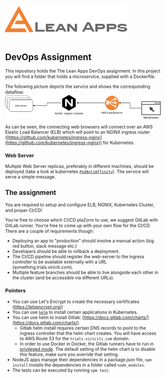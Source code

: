 ![](lean-apps_original.png)                  

# DevOps Assignment
This repository holds the The Lean Apps DevOps assignment. In this project you will ﬁnd a folder that holds a microservice, supplied with a Dockerﬁle.

The following picture depicts the service and shows the corresponding dataﬂow:
![](framework.png)

As can be seen, the connecting web browsers will connect over an AWS Elastic Load Balancer (ELB) which will point to an NGINX ingress router ([https://github.com/kubernetes/ingress-nginx](https://github.com/kubernetes/ingress-nginx)) for Kubernetes.

### Web Server
Multiple Web Server replicas, preferably in different machines, should be deployed (take a look at kubernetes [`PodAntiAffinity`](https://kubernetes.io/docs/concepts/configuration/assign-pod-node/)). The service will serve a simple message.

## The assignment
You are required to setup and conﬁgure ELB, NGNIX, Kubernetes Cluster, and proper CI/CD!

You're free to choose which CI/CD plaZorm to use, we suggest GitLab with GitLab runner. You're free to come up with your own ﬂow for the CI/CD. There are a couple of requirements though:

- Deploying an app to "production" should involve a manual action (big red button, slack message etc.)
- Developers should be able to rollback a deployment.
- The CI/CD pipeline should register the web-server to the ingress controller to be available externally with a URL (something.trials.viriciti.com).
- Multiple feature branches should be able to live alongside each other in the cluster (and be accessible via different URLs).

### Pointers
- You can use Let's Encrypt to create the necessary certificates (https://letsencrypt.org/)
- You can use [`helm`](https://helm.sh/) to install certain applications in Kubernetes.
- You can use helm to install Gitlab: [https://docs.gitlab.com/charts/](https://docs.gitlab.com/charts/)
  - Gitlab helm install requires certain DNS records to point to the ingress controller that the helm chart creates. You will have access to AWS Route 53 for the `trials.viriciti.com` domain.
  - In order to use Docker in Docker, the Gitlab runners have to run in [privileged mode](https://docs.gitlab.com/ee/user/project/clusters/#security-of-gitlab-runners). The default setting of the helm chart is to disable this feature, make sure you override that setting.
- NodeJS apps manage their dependencies in a package.json file, `npm install` installs the dependencies in a folder called `node_modules`.
- The tests can be executed by running `npm test`.
